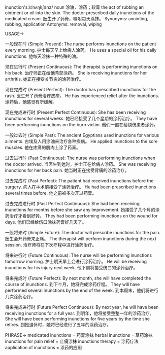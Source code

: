 inunction's:/ɪˈnʌŋkʃənz/
noun
涂油，涂药；软膏
the act of rubbing an ointment or oil into the skin.
The doctor prescribed daily inunctions of the medicated cream. 医生开了药膏，嘱咐每天涂抹。
Synonyms: anointing, rubbing, application
Antonyms: removal, wiping

USAGE->

一般现在时 (Simple Present):
The nurse performs inunctions on the patient every morning. 护士每天早上给病人涂药。
He uses a special oil for his daily inunctions. 他每天涂抹一种特殊的油。

现在进行时 (Present Continuous):
The therapist is performing inunctions on his back. 治疗师正在给他背部涂药。
She is receiving inunctions for her arthritis. 她正在接受关节炎的涂药治疗。

现在完成时 (Present Perfect):
The doctor has prescribed inunctions for the rash. 医生开了药膏治疗皮疹。
He has experienced relief after the inunctions. 涂药后，他感觉有所缓解。

现在完成进行时 (Present Perfect Continuous):
She has been receiving inunctions for several weeks. 她已经接受了几个星期的涂药治疗。
They have been performing inunctions on the burn victim. 他们一直在给烧伤患者涂药。

一般过去时 (Simple Past):
The ancient Egyptians used inunctions for various ailments. 古埃及人用涂油来治疗各种疾病。
He applied inunctions to the sore muscles. 他在疼痛的肌肉上涂了药膏。

过去进行时 (Past Continuous):
The nurse was performing inunctions when the doctor arrived.  当医生到达时，护士正在给病人涂药。
She was receiving inunctions for her back pain. 她当时正在接受背痛的涂药治疗。

过去完成时 (Past Perfect):
The patient had received inunctions before the surgery. 病人在手术前接受了涂药治疗。
He had been prescribed inunctions several times before. 他之前被多次开过药膏。

过去完成进行时 (Past Perfect Continuous):
She had been receiving inunctions for months before she saw any improvement. 她接受了几个月的涂药治疗才看到好转。
They had been performing inunctions on the wound for days. 他们已经给伤口涂抹药膏好几天了。

一般将来时 (Simple Future):
The doctor will prescribe inunctions for the pain. 医生会开药膏来止痛。
The therapist will perform inunctions during the next session. 治疗师将在下次疗程中进行涂药治疗。

将来进行时 (Future Continuous):
The nurse will be performing inunctions tomorrow morning. 护士明天早上会进行涂药治疗。
He will be receiving inunctions for his injury next week. 他下周将接受伤口的涂药治疗。

将来完成时 (Future Perfect):
By next month, she will have completed the course of inunctions. 到下个月，她将完成涂药疗程。
They will have performed several inunctions by the end of the week. 到本周末，他们将进行几次涂药治疗。

将来完成进行时 (Future Perfect Continuous):
By next year, he will have been receiving inunctions for a full year. 到明年，他将接受整整一年的涂药治疗。
She will have been performing inunctions for five years by the time she retires. 到她退休时，她将已经进行了五年的涂药治疗。

PHRASE->
medicated inunctions = 药膏涂抹
herbal inunctions = 草药涂抹
inunctions for pain relief = 止痛涂抹
inunctions therapy = 涂药疗法
application of inunctions = 涂药的应用
